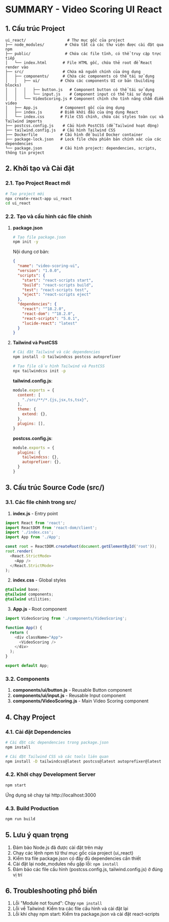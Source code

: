 # SUMMARY - Video Scoring UI React

## 1. Cấu trúc Project
```plaintext
ui_react/                  # Thư mục gốc của project
├── node_modules/         # Chứa tất cả các thư viện được cài đặt qua npm
├── public/               # Chứa các file tĩnh, có thể truy cập trực tiếp
│   └── index.html       # File HTML gốc, chứa thẻ root để React render vào
├── src/                 # Chứa mã nguồn chính của ứng dụng
│   ├── components/      # Chứa các components có thể tái sử dụng
│   │   ├── ui/         # Chứa các components UI cơ bản (building blocks)
│   │   │   ├── button.js   # Component button có thể tái sử dụng
│   │   │   └── input.js    # Component input có thể tái sử dụng
│   │   └── VideoScoring.js # Component chính cho tính năng chấm điểm video
│   ├── App.js          # Component gốc của ứng dụng
│   ├── index.js        # Điểm khởi đầu của ứng dụng React
│   └── index.css       # File CSS chính, chứa các styles toàn cục và Tailwind imports
├── postcss.config.js    # Cấu hình PostCSS (để Tailwind hoạt động)
├── tailwind.config.js   # Cấu hình Tailwind CSS
├── Dockerfile          # Cấu hình để build Docker container
├── package-lock.json   # Lock file chứa phiên bản chính xác của các dependencies
└── package.json        # Cấu hình project: dependencies, scripts, thông tin project
```

## 2. Khởi tạo và Cài đặt

### 2.1. Tạo Project React mới
```bash
# Tạo project mới
npx create-react-app ui_react
cd ui_react
```

### 2.2. Tạo và cấu hình các file chính
1. **package.json**
   ```bash
   # Tạo file package.json
   npm init -y
   ```
   Nội dung cơ bản:
   ```json
   {
     "name": "video-scoring-ui",
     "version": "1.0.0",
     "scripts": {
       "start": "react-scripts start",
       "build": "react-scripts build",
       "test": "react-scripts test",
       "eject": "react-scripts eject"
     },
     "dependencies": {
       "react": "^18.2.0",
       "react-dom": "^18.2.0",
       "react-scripts": "5.0.1",
       "lucide-react": "latest"
     }
   }
   ```

2. **Tailwind và PostCSS**
   ```bash
   # Cài đặt Tailwind và các dependencies
   npm install -D tailwindcss postcss autoprefixer
   
   # Tạo file cấu hình Tailwind và PostCSS
   npx tailwindcss init -p
   ```

   **tailwind.config.js**:
   ```javascript
   module.exports = {
     content: [
       "./src/**/*.{js,jsx,ts,tsx}",
     ],
     theme: {
       extend: {},
     },
     plugins: [],
   }
   ```

   **postcss.config.js**:
   ```javascript
   module.exports = {
     plugins: {
       tailwindcss: {},
       autoprefixer: {},
     }
   }
   ```

## 3. Cấu trúc Source Code (src/)

### 3.1. Các file chính trong src/
1. **index.js** - Entry point
```javascript
import React from 'react';
import ReactDOM from 'react-dom/client';
import './index.css';
import App from './App';

const root = ReactDOM.createRoot(document.getElementById('root'));
root.render(
  <React.StrictMode>
    <App />
  </React.StrictMode>
);
```

2. **index.css** - Global styles
```css
@tailwind base;
@tailwind components;
@tailwind utilities;
```

3. **App.js** - Root component
```javascript
import VideoScoring from './components/VideoScoring';

function App() {
  return (
    <div className="App">
      <VideoScoring />
    </div>
  );
}

export default App;
```

### 3.2. Components
1. **components/ui/button.js** - Reusable Button component
2. **components/ui/input.js** - Reusable Input component
3. **components/VideoScoring.js** - Main Video Scoring component

## 4. Chạy Project

### 4.1. Cài đặt Dependencies
```bash
# Cài đặt các dependencies trong package.json
npm install

# Cài đặt Tailwind CSS và các tools liên quan
npm install -D tailwindcss@latest postcss@latest autoprefixer@latest
```

### 4.2. Khởi chạy Development Server
```bash
npm start
```
Ứng dụng sẽ chạy tại http://localhost:3000

### 4.3. Build Production
```bash
npm run build
```

## 5. Lưu ý quan trọng
1. Đảm bảo Node.js đã được cài đặt trên máy
2. Chạy các lệnh npm từ thư mục gốc của project (ui_react)
3. Kiểm tra file package.json có đầy đủ dependencies cần thiết
4. Cài đặt lại node_modules nếu gặp lỗi: `npm install`
5. Đảm bảo các file cấu hình (postcss.config.js, tailwind.config.js) ở đúng vị trí

## 6. Troubleshooting phổ biến
1. Lỗi "Module not found": Chạy `npm install`
2. Lỗi về Tailwind: Kiểm tra các file cấu hình và cài đặt lại
3. Lỗi khi chạy npm start: Kiểm tra package.json và cài đặt react-scripts